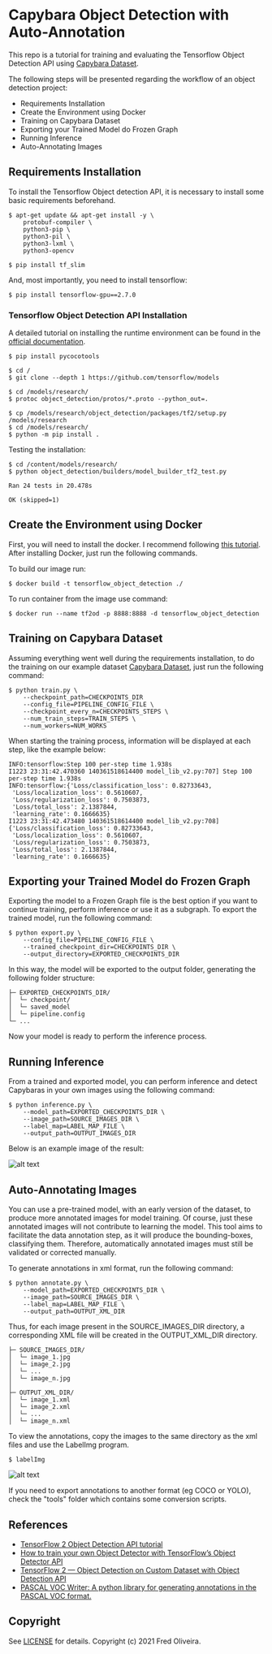 # Capybara Object Detection with Auto-Annotation

This repo is a tutorial for training and evaluating the Tensorflow Object Detection API using [Capybara Dataset](https://github.com/freds0/capybara_dataset).

The following steps will be presented regarding the workflow of an object detection project:
- Requirements Installation
- Create the Environment using Docker
- Training on Capybara Dataset
- Exporting your Trained Model do Frozen Graph
- Running Inference
- Auto-Annotating Images

## Requirements Installation

To install the Tensorflow Object detection API, it is necessary to install some basic requirements beforehand.

```buildoutcfg
$ apt-get update && apt-get install -y \
    protobuf-compiler \
    python3-pip \
    python3-pil \
    python3-lxml \
    python3-opencv
```

```buildWhen starting the training process, information will be displayed at each step, like the example below:outcfg
$ pip install tf_slim
```

And, most importantly, you need to install tensorflow:

```buildoutcfg
$ pip install tensorflow-gpu==2.7.0
```

### Tensorflow Object Detection API Installation

A detailed tutorial on installing the runtime environment can be found in the [official documentation](https://tensorflow-object-detection-api-tutorial.readthedocs.io/en/latest/install.html).

```buildoutcfg
$ pip install pycocotools
```

```buildoutcfg
$ cd /
$ git clone --depth 1 https://github.com/tensorflow/models
```

```buildoutcfg
$ cd /models/research/
$ protoc object_detection/protos/*.proto --python_out=.
```

```buildoutcfg
$ cp /models/research/object_detection/packages/tf2/setup.py /models/research
$ cd /models/research/
$ python -m pip install .
```
Testing the installation:

```buildoutcfg
$ cd /content/models/research/
$ python object_detection/builders/model_builder_tf2_test.py
```

```
Ran 24 tests in 20.478s

OK (skipped=1)
```
## Create the Environment using Docker

First, you will need to install the docker. I recommend following [this tutorial](https://cnvrg.io/how-to-setup-docker-and-nvidia-docker-2-0-on-ubuntu-18-04/). After installing Docker, just run the following commands.

To build our image run:

```
$ docker build -t tensorflow_object_detection ./
```

To run container from the image use command:

```
$ docker run --name tf2od -p 8888:8888 -d tensorflow_object_detection
```

## Training on Capybara Dataset

Assuming everything went well during the requirements installation, to do the training on our example dataset [Capybara Dataset](https://github.com/freds0/capybara_dataset), just run the following command:

```
$ python train.py \
    --checkpoint_path=CHECKPOINTS_DIR
    --config_file=PIPELINE_CONFIG_FILE \
    --checkpoint_every_n=CHECKPOINTS_STEPS \
    --num_train_steps=TRAIN_STEPS \
    --num_workers=NUM_WORKS
```
When starting the training process, information will be displayed at each step, like the example below:
```
INFO:tensorflow:Step 100 per-step time 1.938s
I1223 23:31:42.470360 140361518614400 model_lib_v2.py:707] Step 100 per-step time 1.938s
INFO:tensorflow:{'Loss/classification_loss': 0.82733643,
 'Loss/localization_loss': 0.5610607,
 'Loss/regularization_loss': 0.7503873,
 'Loss/total_loss': 2.1387844,
 'learning_rate': 0.1666635}
I1223 23:31:42.473480 140361518614400 model_lib_v2.py:708] {'Loss/classification_loss': 0.82733643,
 'Loss/localization_loss': 0.5610607,
 'Loss/regularization_loss': 0.7503873,
 'Loss/total_loss': 2.1387844,
 'learning_rate': 0.1666635}
 ```

## Exporting your Trained Model do Frozen Graph

Exporting the model to a Frozen Graph file is the best option if you want to continue training, perform inference or use it as a subgraph. To export the trained model, run the following command:

```
$ python export.py \
    --config_file=PIPELINE_CONFIG_FILE \
    --trained_checkpoint_dir=CHECKPOINTS_DIR \
    --output_directory=EXPORTED_CHECKPOINTS_DIR
```

In this way, the model will be exported to the output folder, generating the following folder structure:
```
├─ EXPORTED_CHECKPOINTS_DIR/
│  └─ checkpoint/
│  └─ saved_model
│  └─ pipeline.config
└─ ...
```
Now your model is ready to perform the inference process.

## Running Inference

From a trained and exported model, you can perform inference and detect Capybaras in your own images using the following command:

```
$ python inference.py \
    --model_path=EXPORTED_CHECKPOINTS_DIR \
    --image_path=SOURCE_IMAGES_DIR \
    --label_map=LABEL_MAP_FILE \
    --output_path=OUTPUT_IMAGES_DIR
```
Below is an example image of the result:

![alt text](examples/pred/test4.png)

## Auto-Annotating Images

You can use a pre-trained model, with an early version of the dataset, to produce more annotated images for model training. Of course, just these annotated images will not contribute to learning the model. This tool aims to facilitate the data annotation step, as it will produce the bounding-boxes, classifying them. Therefore, automatically annotated images must still be validated or corrected manually.

To generate annotations in xml format, run the following command:

```
$ python annotate.py \
    --model_path=EXPORTED_CHECKPOINTS_DIR \
    --image_path=SOURCE_IMAGES_DIR \
    --label_map=LABEL_MAP_FILE \
    --output_path=OUTPUT_XML_DIR
```

Thus, for each image present in the SOURCE_IMAGES_DIR directory, a corresponding XML file will be created in the OUTPUT_XML_DIR directory.

```
├─ SOURCE_IMAGES_DIR/
│  └─ image_1.jpg
│  └─ image_2.jpg
│  └─ ...
│  └─ image_n.jpg
│  
├─ OUTPUT_XML_DIR/
│  └─ image_1.xml
│  └─ image_2.xml
│  └─ ...
│  └─ image_n.xml
```

To view the annotations, copy the images to the same directory as the xml files and use the LabelImg program.

```buildoutcfg
$ labelImg
```

![alt text](examples/annotated_image.png)

If you need to export annotations to another format (eg COCO or YOLO), check the "tools" folder which contains some conversion scripts.

## References

- [TensorFlow 2 Object Detection API tutorial](https://tensorflow-object-detection-api-tutorial.readthedocs.io/en/latest/index.html)
- [How to train your own Object Detector with TensorFlow’s Object Detector API](https://towardsdatascience.com/how-to-train-your-own-object-detector-with-tensorflows-object-detector-api-bec72ecfe1d9)
- [TensorFlow 2 — Object Detection on Custom Dataset with Object Detection API](https://medium.com/swlh/image-object-detection-tensorflow-2-object-detection-api-af7244d4c34e)
- [PASCAL VOC Writer: A python library for generating annotations in the PASCAL VOC format.](https://github.com/AndrewCarterUK/pascal-voc-writer)

## Copyright

See [LICENSE](https://github.com/freds0/object_detection_capybara/blob/main/LICENSE) for details. Copyright (c) 2021 Fred Oliveira.
